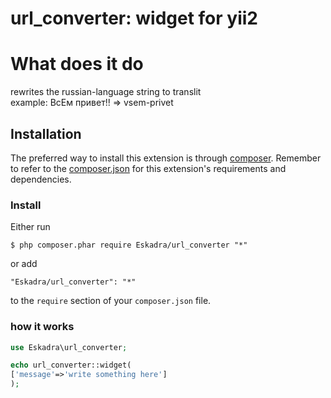 # url_converter: widget for yii2 

# What does it do
rewrites the russian-language string to translit<br>example: ВсЕм привет!! => vsem-privet

## Installation
The preferred way to install this extension is through [composer](http://getcomposer.org/download/). Remember to refer to the [composer.json](https://github.com/kartik-v/yii2-widgets/blob/master/composer.json) for 
this extension's requirements and dependencies. 

### Install

Either run

```
$ php composer.phar require Eskadra/url_converter "*"
```

or add

```
"Eskadra/url_converter": "*"
```

to the ```require``` section of your `composer.json` file.

### how it works
```php
use Eskadra\url_converter;

echo url_converter::widget(
['message'=>'write something here']
);
```
